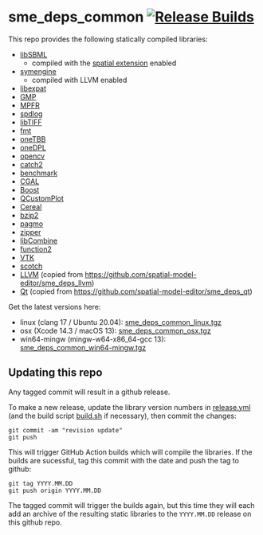# sme_deps_common [![Release Builds](https://github.com/spatial-model-editor/sme_deps_common/workflows/Release%20Builds/badge.svg)](https://github.com/spatial-model-editor/sme_deps_common/actions?query=workflow)

This repo provides the following statically compiled libraries:

- [libSBML](https://github.com/sbmlteam/libsbml)
  - compiled with the [spatial extension](https://github.com/sbmlteam/sbml-specifications/blob/release/sbml-level-3/version-1/spatial/specification/sbml.level-3.version-1.spatial.version-1.release-1.pdf) enabled
- [symengine](https://github.com/symengine/symengine)
  - compiled with LLVM enabled
- [libexpat](https://libexpat.github.io/)
- [GMP](https://gmplib.org)
- [MPFR](https://www.mpfr.org)
- [spdlog](https://github.com/gabime/spdlog)
- [libTIFF](http://www.libtiff.org/)
- [fmt](https://fmt.dev/)
- [oneTBB](https://github.com/oneapi-src/oneTBB)
- [oneDPL](https://github.com/oneapi-src/oneDPL)
- [opencv](https://github.com/opencv/opencv)
- [catch2](https://github.com/catchorg/Catch2)
- [benchmark](https://github.com/google/benchmark)
- [CGAL](https://github.com/CGAL/cgal)
- [Boost](https://www.boost.org/)
- [QCustomPlot](https://www.qcustomplot.com)
- [Cereal](https://github.com/USCiLab/cereal)
- [bzip2](https://www.sourceware.org/bzip2/)
- [pagmo](https://github.com/esa/pagmo2)
- [zipper](https://github.com/fbergmann/zipper)
- [libCombine](https://github.com/sbmlteam/libCombine)
- [function2](https://github.com/Naios/function2)
- [VTK](https://gitlab.kitware.com/vtk/vtk)
- [scotch](https://gitlab.inria.fr/scotch/scotch)
- [LLVM](https://llvm.org/) (copied from <https://github.com/spatial-model-editor/sme_deps_llvm>)
- [Qt](https://doc.qt.io/) (copied from <https://github.com/spatial-model-editor/sme_deps_qt>)

Get the latest versions here:

- linux (clang 17 / Ubuntu 20.04): [sme_deps_common_linux.tgz](https://github.com/spatial-model-editor/sme_deps_common/releases/latest/download/sme_deps_common_linux.tgz)
- osx (Xcode 14.3 / macOS 13): [sme_deps_common_osx.tgz](https://github.com/spatial-model-editor/sme_deps_common/releases/latest/download/sme_deps_common_osx.tgz)
- win64-mingw (mingw-w64-x86_64-gcc 13): [sme_deps_common_win64-mingw.tgz](https://github.com/spatial-model-editor/sme_deps_common/releases/latest/download/sme_deps_common_win64-mingw.tgz)

## Updating this repo

Any tagged commit will result in a github release.

To make a new release, update the library version numbers in [release.yml](https://github.com/spatial-model-editor/sme_deps_common/blob/main/.github/workflows/release.yml#L6) (and the build script [build.sh](https://github.com/spatial-model-editor/sme_deps_common/blob/main/build.sh) if necessary), then commit the changes:

```
git commit -am "revision update"
git push
```

This will trigger GitHub Action builds which will compile the libraries. If the builds are sucessful, tag this commit with the date and push the tag to github:

```
git tag YYYY.MM.DD
git push origin YYYY.MM.DD
```

The tagged commit will trigger the builds again, but this time they will each add an archive of the resulting static libraries to the `YYYY.MM.DD` release on this github repo.
